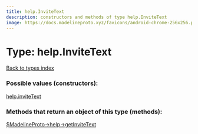```yaml
---
title: help.InviteText
description: constructors and methods of type help.InviteText
image: https://docs.madelineproto.xyz/favicons/android-chrome-256x256.png
---
```

# Type: help.InviteText  
[Back to types index](index.md)



### Possible values (constructors):

[help.inviteText](../constructors/help.inviteText.md)  



### Methods that return an object of this type (methods):

[$MadelineProto->help->getInviteText](../methods/help.getInviteText.md)  



